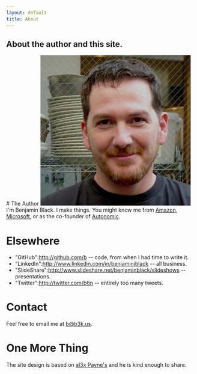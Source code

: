 ```yaml
---
layout: default
title: About
---
```

<h2 id="intro">About the author and this site.</h2>

<div class="post">
# The Author

<img src="images/me.jpg" alt="me">
I'm Benjamin Black.  I make things.  You might know me from <a href="http://amazon.com">Amazon</a>, <a href="http://microsoft.com">Microsoft</a>, or as the co-founder of <a href="https://autonomic.ai">Autonomic</a>.

# Elsewhere

* "GitHub":http://github.com/b -- code, from when I had time to write it.
* "LinkedIn":http://www.linkedin.com/in/benjaminjblack -- all business.
* "SlideShare":http://www.slideshare.net/benjaminblack/slideshows -- presentations.
* "Twitter":http://twitter.com/b6n -- entirely too many tweets.

# Contact

Feel free to email me at <a href="mailto:b@b3k.us">b@b3k.us</a>.

# One More Thing

The site design is based on <a href="https://github.com/al3x/al3x.github.com">al3x Payne's</a> and he is kind enough to share.
</div>
